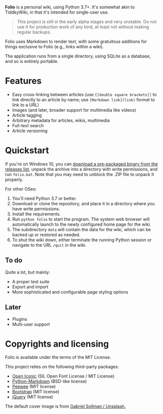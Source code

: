 **Folio** is a personal wiki, using Python 3.7+. It's somewhat akin to TiddkyWiki, in that it's intended for single-user use.

> This project is still in the early alpha stages and very unstable. Do not use it for production work of any kind, at least not without making regular backups.

Folio uses Markdown to render text, with some gratuitous additions for things exclusive to Folio (e.g., links within a wiki).

The application runs from a single directory, using SQLite as a database, and so is entirely portable.

# Features

* Easy cross-linking between articles (use `[[double square brackets]]` to link directly to an article by name; use `[Markdown link](link)` format to link to a URL)
* Images (and later, broader support for multimedia like videos)
* Article tagging
* Arbitrary metadata for articles, wikis, multimedia
* Full-text search
* Article versioning

# Quickstart

If you're on Windows 10, you can [download a pre-packaged binary from the releases list](https://github.com/syegulalp/folio/releases), unpack the archive into a directory with write permissions, and run `folio.bat`. Note that you may need to unblock the .ZIP file to unpack it properly.

For other OSes:

1. You'll need Python 3.7 or better.
2. Download or clone the repository, and place it in a directory where you have write permissions.
3. Install the requirements.
4. Run `python folio` to start the program. The system web browser will automatically launch to the newly configured home page for the wiki.
5. The subdirectory `data` will contain the data for the wiki, which can be backed up or restored as needed.
6. To shut the wiki down, either terminate the running Python session or navigate to the URL `/quit` in the wiki.

## To do

Quite a lot, but mainly:

* A proper test suite
* Export and import
* More sophisticated and configurable page styling options

## Later

* Plugins
* Multi-user support

# Copyrights and licensing

Folio is available under the terms of the MIT License.

This project relies on the following third-party packages:

* [Open Iconic](https://github.com/iconic/open-iconic) (SIL Open Font License / MIT License)
* [Python-Markdown](https://github.com/Python-Markdown/markdown/) (BSD-like license)
* [Peewee](https://github.com/coleifer/peewee/) (MIT license)
* [Bootstrap](https://getbootstrap.com/docs/4.0/about/license/) (MIT license)
* [jQuery](https://jquery.org/license/) (MIT license)

The default cover image is from [Gabriel Sollman / Unsplash.](https://unsplash.com/photos/Y7d265_7i08)